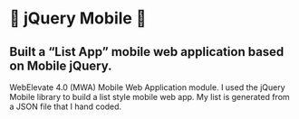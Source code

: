# :iphone: jQuery Mobile :iphone:

## Built a “List App” mobile web application based on Mobile jQuery.

WebElevate 4.0 (MWA) Mobile Web Application module.  I used the jQuery Mobile library to build a list
style mobile web app. My list is generated from a JSON file that I hand coded.

